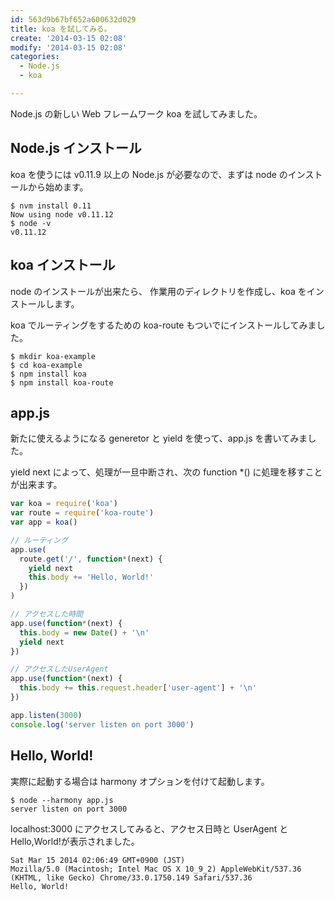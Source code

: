 ```yaml
---
id: 563d9b67bf652a600632d029
title: koa を試してみる。
create: '2014-03-15 02:08'
modify: '2014-03-15 02:08'
categories:
  - Node.js
  - koa

---
```


Node.js の新しい Web フレームワーク koa を試してみました。

## Node.js インストール

koa を使うには v0.11.9 以上の Node.js が必要なので、まずは node のインストールから始めます。

```
$ nvm install 0.11
Now using node v0.11.12
$ node -v
v0.11.12
```

<!-- more -->

## koa インストール

node のインストールが出来たら、 作業用のディレクトリを作成し、koa をインストールします。

koa でルーティングをするための koa-route もついでにインストールしてみました。

```
$ mkdir koa-example
$ cd koa-example
$ npm install koa
$ npm install koa-route
```

## app.js

新たに使えるようになる generetor と yield を使って、app.js を書いてみました。

yield next によって、処理が一旦中断され、次の function \*() に処理を移すことが出来ます。

```js
var koa = require('koa')
var route = require('koa-route')
var app = koa()

// ルーティング
app.use(
  route.get('/', function*(next) {
    yield next
    this.body += 'Hello, World!'
  })
)

// アクセスした時間
app.use(function*(next) {
  this.body = new Date() + '\n'
  yield next
})

// アクセスしたUserAgent
app.use(function*(next) {
  this.body += this.request.header['user-agent'] + '\n'
})

app.listen(3000)
console.log('server listen on port 3000')
```

## Hello, World!

実際に起動する場合は harmony オプションを付けて起動します。

```
$ node --harmony app.js
server listen on port 3000
```

localhost:3000 にアクセスしてみると、アクセス日時と UserAgent と Hello,World!が表示されました。

```
Sat Mar 15 2014 02:06:49 GMT+0900 (JST)
Mozilla/5.0 (Macintosh; Intel Mac OS X 10_9_2) AppleWebKit/537.36 (KHTML, like Gecko) Chrome/33.0.1750.149 Safari/537.36
Hello, World!
```
